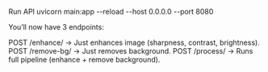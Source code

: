 Run API uvicorn main:app --reload --host 0.0.0.0 --port 8080

You’ll now have 3 endpoints:

POST /enhance/ → Just enhances image (sharpness, contrast, brightness). POST /remove-bg/ → Just removes background. POST /process/ → Runs full pipeline (enhance + remove background).

